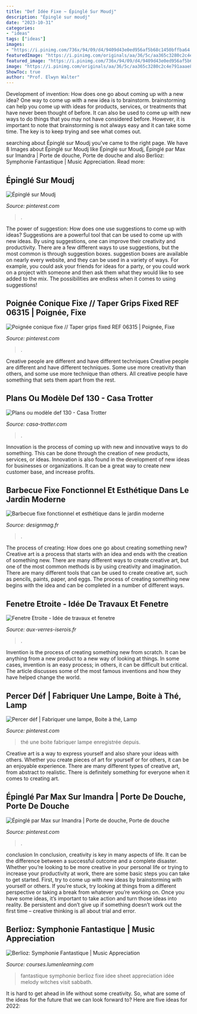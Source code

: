 ```yaml
---
title: "Def Idée Fixe ~ Épinglé Sur Moudj"
description: "Épinglé sur moudj"
date: "2023-10-31"
categories:
- "ideas"
tags: ["ideas"]
images:
- "https://i.pinimg.com/736x/94/09/d4/9409d43e0ed956af5b68c1450bffba64.jpg"
featuredImage: "https://i.pinimg.com/originals/aa/36/5c/aa365c3280c2c4e791aaae8639243311.jpg"
featured_image: "https://i.pinimg.com/736x/94/09/d4/9409d43e0ed956af5b68c1450bffba64.jpg"
image: "https://i.pinimg.com/originals/aa/36/5c/aa365c3280c2c4e791aaae8639243311.jpg"
ShowToc: true
author: "Prof. Elwyn Walter"
---
```



Development of invention: How does one go about coming up with a new idea?
One way to come up with a new idea is to brainstorm. brainstorming can help you come up with ideas for products, services, or treatments that have never been thought of before. It can also be used to come up with new ways to do things that you may not have considered before. However, it is important to note that brainstorming is not always easy and it can take some time. The key is to keep trying and see what comes out.

	

		
searching about Épinglé sur Moudj you've came to the right page. We have 8 Images about Épinglé sur Moudj like Épinglé sur Moudj, Épinglé par Max sur Imandra | Porte de douche, Porte de douche and also Berlioz: Symphonie Fantastique | Music Appreciation. Read more:
		
    
## Épinglé Sur Moudj

<img loading=lazy src="https://i.pinimg.com/originals/aa/36/5c/aa365c3280c2c4e791aaae8639243311.jpg" onerror="this.onerror=null;this.src='https://tse4.mm.bing.net/th?id=OIP.904gpBlHVPAqu62f_asJIQHaE6&amp;pid=15.1';" alt="Épinglé sur Moudj">

_Source: pinterest.com_

>. 

	

The power of suggestion: How does one use suggestions to come up with ideas?
Suggestions are a powerful tool that can be used to come up with new ideas. By using suggestions, one can improve their creativity and productivity. There are a few different ways to use suggestions, but the most common is through suggestion boxes. suggestion boxes are available on nearly every website, and they can be used in a variety of ways. For example, you could ask your friends for ideas for a party, or you could work on a project with someone and then ask them what they would like to see added to the mix. The possibilities are endless when it comes to using suggestions!

    
## Poignée Conique Fixe // Taper Grips Fixed REF 06315 | Poignée, Fixe

<img loading=lazy src="https://i.pinimg.com/736x/94/09/d4/9409d43e0ed956af5b68c1450bffba64.jpg" onerror="this.onerror=null;this.src='https://tse2.mm.bing.net/th?id=OIP.LCU81CX9i0sBLVB3bgSIMwHaEa&amp;pid=15.1';" alt="Poignée conique fixe // Taper grips fixed REF 06315 | Poignée, Fixe">

_Source: pinterest.com_

>. 

	

Creative people are different and have different techniques
Creative people are different and have different techniques. Some use more creativity than others, and some use more technique than others. All creative people have something that sets them apart from the rest.

    
## Plans Ou Modèle Def 130 - Casa Trotter

<img loading=lazy src="https://lh3.googleusercontent.com/Yx-kdn1ibUJFFB8fCibLKdH0d6KclMmSy_1IL5hxuxs=w620-h340-p-no" onerror="this.onerror=null;this.src='https://tse2.mm.bing.net/th?id=OIP.s5ohfPvjhe2Pj33do_SCBAHaED&amp;pid=15.1';" alt="Plans ou modèle def 130 - Casa Trotter">

_Source: casa-trotter.com_

>. 

	

Innovation is the process of coming up with new and innovative ways to do something. This can be done through the creation of new products, services, or ideas. Innovation is also found in the development of new ideas for businesses or organizations. It can be a great way to create new customer base, and increase profits.

    
## Barbecue Fixe Fonctionnel Et Esthétique Dans Le Jardin Moderne

<img loading=lazy src="https://designmag.fr/wp-content/uploads/2014/10/idée-barbecue-fixe-design-moderne.jpg" onerror="this.onerror=null;this.src='https://tse2.mm.bing.net/th?id=OIP.b-XCg8i67Zn2rDuuXUrusgHaIu&amp;pid=15.1';" alt="Barbecue fixe fonctionnel et esthétique dans le jardin moderne">

_Source: designmag.fr_

>. 

	

The process of creating: How does one go about creating something new?
Creative art is a process that starts with an idea and ends with the creation of something new. There are many different ways to create creative art, but one of the most common methods is by using creativity and imagination. There are many different tools that can be used to create creative art, such as pencils, paints, paper, and eggs. The process of creating something new begins with the idea and can be completed in a number of different ways.

    
## Fenetre Etroite - Idée De Travaux Et Fenetre

<img loading=lazy src="http://www.aux-verres-iserois.fr/wp-content/uploads/2019/08/65139517-couloir-lumineux-prC3A8s-de-l-escalier-avec-main-courante-minimaliste-fenC3AAtre-C3A9troite-et-le-lustre-2.jpg" onerror="this.onerror=null;this.src='https://tse4.mm.bing.net/th?id=OIP.JNthpL_FQZU10ViEUNer5wHaLH&amp;pid=15.1';" alt="Fenetre Etroite - Idée de travaux et fenetre">

_Source: aux-verres-iserois.fr_

>. 

	

Invention is the process of creating something new from scratch. It can be anything from a new product to a new way of looking at things. In some cases, invention is an easy process; in others, it can be difficult but critical. The article discusses some of the most famous inventions and how they have helped change the world.

    
## Percer Déf | Fabriquer Une Lampe, Boite à Thé, Lamp

<img loading=lazy src="https://i.pinimg.com/originals/d7/fe/07/d7fe0786cc72e5da8c117c0575a22ef9.jpg" onerror="this.onerror=null;this.src='https://tse1.mm.bing.net/th?id=OIP.lSsEvecfVVMJFPMKA640fAHaIh&amp;pid=15.1';" alt="Percer déf | Fabriquer une lampe, Boite à thé, Lamp">

_Source: pinterest.com_

>thé une boite fabriquer lampe enregistrée depuis. 

	

Creative art is a way to express yourself and also share your ideas with others. Whether you create pieces of art for yourself or for others, it can be an enjoyable experience. There are many different types of creative art, from abstract to realistic. There is definitely something for everyone when it comes to creating art.

    
## Épinglé Par Max Sur Imandra | Porte De Douche, Porte De Douche

<img loading=lazy src="https://i.pinimg.com/originals/48/93/37/489337b99e76f5d357d040904ad290da.jpg" onerror="this.onerror=null;this.src='https://tse3.mm.bing.net/th?id=OIP.bQMuzW1phT0UsaGGGiUUkwHaE5&amp;pid=15.1';" alt="Épinglé par Max sur Imandra | Porte de douche, Porte de douche">

_Source: pinterest.com_

>. 

	

conclusion
In conclusion, creativity is key in many aspects of life. It can be the difference between a successful outcome and a complete disaster. Whether you’re looking to be more creative in your personal life or trying to increase your productivity at work, there are some basic steps you can take to get started.
First, try to come up with new ideas by brainstorming with yourself or others. If you’re stuck, try looking at things from a different perspective or taking a break from whatever you’re working on. Once you have some ideas, it’s important to take action and turn those ideas into reality. Be persistent and don’t give up if something doesn’t work out the first time – creative thinking is all about trial and error.

    
## Berlioz: Symphonie Fantastique | Music Appreciation

<img loading=lazy src="https://s3-us-west-2.amazonaws.com/candimgs/z9k81X/400px-Idee_fixe.PNG" onerror="this.onerror=null;this.src='https://tse3.mm.bing.net/th?id=OIP.kaTkZBZF3aJAioU0YU8eFAAAAA&amp;pid=15.1';" alt="Berlioz: Symphonie Fantastique | Music Appreciation">

_Source: courses.lumenlearning.com_

>fantastique symphonie berlioz fixe idee sheet appreciation idée melody witches visit sabbath. 

	

It is hard to get ahead in life without some creativity. So, what are some of the ideas for the future that we can look forward to? Here are five ideas for 2022: 

